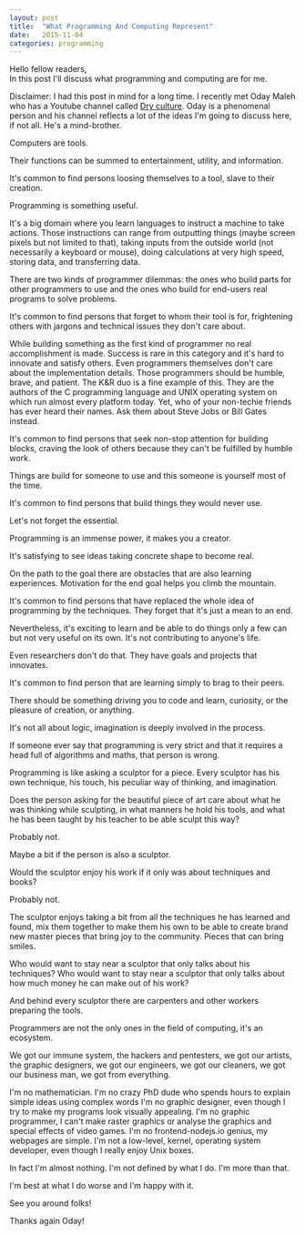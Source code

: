 ```yaml
---
layout: post
title:  "What Programming And Computing Represent"
date:   2015-11-04
categories: programming
---
```



Hello fellow readers,  
In this post I'll discuss what programming and computing are for me.


Disclaimer: I had this post in mind for a long time. I recently met Oday Maleh
who has a Youtube channel called [Dry culture](https://www.youtube.com/channel/UCS4dsIMOKXAfPlgCTt4QOvQ). Oday is a phenomenal person and his channel reflects a lot of the ideas
I'm going to discuss here, if not all. He's a mind-brother.


Computers are tools.


Their functions can be summed to entertainment, utility, and information.


It's common to find persons loosing themselves to a tool, slave to their
creation.


Programming is something useful.


It's a big domain where you learn languages to instruct a machine to take actions.
Those instructions can range from outputting things (maybe screen pixels but not
limited to that), taking inputs from the outside world (not necessarily a
keyboard or mouse), doing calculations at very high speed, storing data, and
transferring data.


There are two kinds of programmer dilemmas: the ones who build parts for other
programmers to use and the ones who build for end-users real programs to
solve problems.


It's common to find persons that forget to whom their tool is for, frightening
others with jargons and technical issues they don't care about.


While building something as the first kind of programmer no real accomplishment
is made. Success is rare in this category and it's hard to innovate and
satisfy others. Even programmers themselves don't care about the implementation
details. Those programmers should be humble, brave, and patient. The K&R duo is
a fine example of this. They are the authors of the C programming language and
UNIX operating system on which run almost every platform today. Yet, who of your
non-techie friends has ever heard their names. Ask them about Steve Jobs or
Bill Gates instead.


It's common to find persons that seek non-stop attention for building blocks,
craving the look of others because they can't be fulfilled by humble work.


Things are build for someone to use and this someone is yourself most of the time.


It's common to find persons that build things they would never use.


Let's not forget the essential.


Programming is an immense power, it makes you a creator.


It's satisfying to see ideas taking concrete shape to become real.


On the path to the goal there are obstacles that are also learning experiences.
Motivation for the end goal helps you climb the mountain.


It's common to find persons that have replaced the whole idea of programming by
the techniques. They forget that it's just a mean to an end.


Nevertheless, it's exciting to learn and be able to do things only a few can
but not very useful on its own.
It's not contributing to anyone's life.


Even researchers don't do that. They have goals and projects that innovates.


It's common to find person that are learning simply to brag to their peers.


There should be something driving you to code and learn, curiosity, or the
pleasure of creation, or anything.


It's not all about logic, imagination is deeply involved in the process.


If someone ever say that programming is very strict and that it requires
a head full of algorithms and maths, that person is wrong.


Programming is like asking a sculptor for a piece. Every sculptor has his
own technique, his touch, his peculiar way of thinking, and imagination.


Does the person asking for the beautiful piece of art care about what he was
thinking while sculpting, in what manners he hold his tools, and what he has been
taught by his teacher to be able sculpt this way?


Probably not.

Maybe a bit if the person is also a sculptor.


Would the sculptor enjoy his work if it only was about techniques and books?


Probably not.


The sculptor enjoys taking a bit from all the techniques he has learned and
found, mix them together to make them his own to be able to create brand new
master pieces that bring joy to the community. Pieces that can bring smiles.


Who would want to stay near a sculptor that only talks about his techniques?
Who would want to stay near a sculptor that only talks about how much money
he can make out of his work?


And behind every sculptor there are carpenters and other workers preparing the
tools.


Programmers are not the only ones in the field of computing, it's an ecosystem.


We got our immune system, the hackers and pentesters, we got our artists, the
graphic designers, we got our engineers, we got our cleaners, we got our
business man, we got from everything.


I'm no mathematician.
I'm no crazy PhD dude who spends hours to explain simple ideas using complex words
I'm no graphic designer, even though I try to make my programs look visually appealing.
I'm no graphic programmer, I can't make raster graphics or analyse the graphics and special effects of video games.
I'm no frontend-nodejs.io genius, my webpages are simple.
I'm not a low-level, kernel, operating system developer, even though I really enjoy Unix boxes.


In fact I'm almost nothing.
I'm not defined by what I do.
I'm more than that.


I'm best at what I do worse and I'm happy with it.


See you around folks!

Thanks again Oday!
